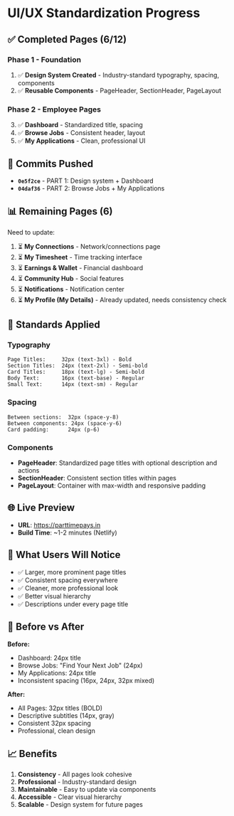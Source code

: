 # UI/UX Standardization Progress

## ✅ Completed Pages (6/12)

### Phase 1 - Foundation
1. ✅ **Design System Created** - Industry-standard typography, spacing, components
2. ✅ **Reusable Components** - PageHeader, SectionHeader, PageLayout

### Phase 2 - Employee Pages
3. ✅ **Dashboard** - Standardized title, spacing
4. ✅ **Browse Jobs** - Consistent header, layout
5. ✅ **My Applications** - Clean, professional UI

## 🚀 Commits Pushed
- **`0e5f2ce`** - PART 1: Design system + Dashboard
- **`04daf36`** - PART 2: Browse Jobs + My Applications

## 📊 Remaining Pages (6)

Need to update:
1. ⏳ **My Connections** - Network/connections page
2. ⏳ **My Timesheet** - Time tracking interface
3. ⏳ **Earnings & Wallet** - Financial dashboard
4. ⏳ **Community Hub** - Social features  
5. ⏳ **Notifications** - Notification center
6. ⏳ **My Profile (My Details)** - Already updated, needs consistency check

## 🎨 Standards Applied

### Typography
```
Page Titles:     32px (text-3xl) - Bold
Section Titles:  24px (text-2xl) - Semi-bold
Card Titles:     18px (text-lg) - Semi-bold
Body Text:       16px (text-base) - Regular
Small Text:      14px (text-sm) - Regular
```

### Spacing
```
Between sections:  32px (space-y-8)
Between components: 24px (space-y-6)
Card padding:      24px (p-6)
```

### Components
- **PageHeader**: Standardized page titles with optional description and actions
- **SectionHeader**: Consistent section titles within pages
- **PageLayout**: Container with max-width and responsive padding

## 🌐 Live Preview
- **URL**: https://parttimepays.in
- **Build Time**: ~1-2 minutes (Netlify)

## 📝 What Users Will Notice
- ✅ Larger, more prominent page titles
- ✅ Consistent spacing everywhere
- ✅ Cleaner, more professional look
- ✅ Better visual hierarchy
- ✅ Descriptions under every page title

## 🎯 Before vs After

**Before:**
- Dashboard: 24px title
- Browse Jobs: "Find Your Next Job" (24px)
- My Applications: 24px title
- Inconsistent spacing (16px, 24px, 32px mixed)

**After:**
- All Pages: 32px titles (BOLD)
- Descriptive subtitles (14px, gray)
- Consistent 32px spacing
- Professional, clean design

## 📈 Benefits
1. **Consistency** - All pages look cohesive
2. **Professional** - Industry-standard design
3. **Maintainable** - Easy to update via components
4. **Accessible** - Clear visual hierarchy
5. **Scalable** - Design system for future pages

